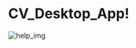 # CV_Desktop_App!
![help_img](https://user-images.githubusercontent.com/73192627/210730711-f8f49d00-8585-4f30-97c5-a268fd267c83.jpg)
